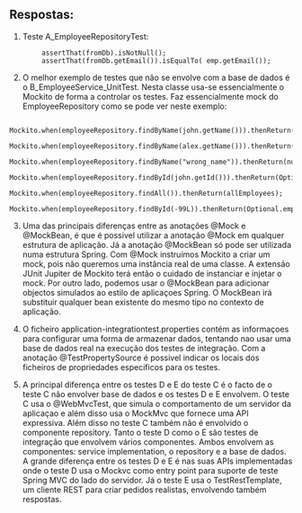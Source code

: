 ## Respostas:
1. Teste A_EmployeeRepositoryTest:
```
        assertThat(fromDb).isNotNull();
        assertThat(fromDb.getEmail()).isEqualTo( emp.getEmail());
```
2. O melhor exemplo de testes que não se envolve com a base de dados é o B_EmployeeService_UnitTest. Nesta classe usa-se essencialmente o Mockito de forma a controlar os testes. Faz essencialmente mock do EmployeeRepository como se pode ver neste exemplo:
```
        Mockito.when(employeeRepository.findByName(john.getName())).thenReturn(john);
        Mockito.when(employeeRepository.findByName(alex.getName())).thenReturn(alex);
        Mockito.when(employeeRepository.findByName("wrong_name")).thenReturn(null);
        Mockito.when(employeeRepository.findById(john.getId())).thenReturn(Optional.of(john));
        Mockito.when(employeeRepository.findAll()).thenReturn(allEmployees);
        Mockito.when(employeeRepository.findById(-99L)).thenReturn(Optional.empty());
```

3. Uma das principais diferenças entre as anotações @Mock e @MockBean, é que é possivel utilizar a anotação @Mock em qualquer estrutura de aplicação. Já a anotação @MockBean só pode ser utilizada numa estrutura Spring.
Com @Mock instruímos Mockito a criar um mock, pois não queremos uma instância real de uma classe. A extensão JUnit Jupiter de Mockito terá então o cuidado de instanciar e injetar o mock. Por outro lado, podemos usar o @MockBean para adicionar objectos simulados ao estilo de aplicaçoes Spring. O MockBean irá substituir qualquer bean existente do mesmo tipo no contexto de aplicação.

4. O ficheiro application-integrationtest.properties contém as informaçoes para configurar uma forma de armazenar dados, tentando nao usar uma base de dados real na execução dos testes de integração. Com a anotação @TestPropertySource é possivel indicar os locais dos ficheiros de propriedades especificos para os testes.

5. A principal diferença entre os testes D e E do teste C é o facto de o teste C não envolver base de dados e os testes D e E envolvem. O teste C usa o @WebMvcTest, que simula o comportamento de um servidor da aplicaçao e além disso usa o MockMvc que fornece uma API expressiva. Além disso no teste C também não é envolvido o componente repository.
Tanto o teste D como o E são testes de integração que envolvem vários componentes. Ambos envolvem as componentes: service implementation, o repository e a base de dados. A grande diferença entre os testes D e E é nas suas APIs implementadas onde o teste D usa o Mockvc como entry point para suporte de teste Spring MVC do lado do servidor. Já o teste E usa o TestRestTemplate, um cliente REST para criar pedidos realistas, envolvendo também respostas.